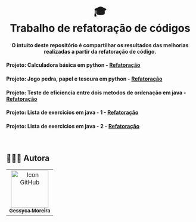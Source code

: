 <h1 align="center">
  🎓<br>Trabalho de refatoração de códigos
</h1>

<h4 align="center">
  O intuito deste repositório é compartilhar os resultados das melhorias realizadas a partir da refatoração de código.
</h4>

<h4 align="left">
  Projeto: Calculadora básica em python - <a href=/refatoracao-calculadora.md"/>Refatoração</a> 
</h4>
<h4 align="left">
  Projeto: Jogo pedra, papel e tesoura em python - <a href="/refatoracao-jogo.md"/>Refatoração</a> 
</h4>
<h4 align="left">
  Projeto: Teste de eficiencia entre dois metodos de ordenação em java - <a href="/refatoracao-testes.md"/>Refatoração</a> 
</h4>
<h4 align="left">
  Projeto: Lista de exercicios em java - 1 - <a href="/refatoracao-lista-1.md"/>Refatoração</a> 
</h4>
<h4 align="left">
  Projeto: Lista de exercicios em java - 2 - <a href="/refatoracao-lista-2.md"/>Refatoração</a> 
</h4>
</br>


##  👩🏻‍💻 Autora<br>
<table>
  <tr>
    <td align="center">
      <a href="https://github.com/geessyca">
        <img src="https://avatars.githubusercontent.com/u/72661229?v=4" width="100px;" alt="Icon GitHub"/><br>
        <sub>
          <b>Gessyca Moreira</b>
        </sub>
      </a>
    </td>
  </tr>
</table>
